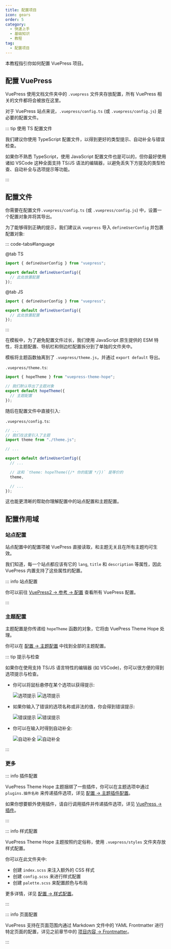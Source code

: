 ```yaml
---
title: 配置项目
icon: gears
order: 5
category:
  - 快速上手
  - 基础知识
  - 教程
tag:
  - 配置项目
---
```


本教程指引你如何配置 VuePress 项目。

<!-- more -->

## 配置 VuePress

VuePress 使用文档文件夹中的 `.vuepress` 文件夹存放配置，所有 VuePress 相关的文件都将会被放在这里。

对于 VuePress 站点来说，`.vuepress/config.ts` (或 `.vuepress/config.js`) 是必要的配置文件。

::: tip 使用 TS 配置文件

我们建议你使用 TypeScript 配置文件，以得到更好的类型提示、自动补全与错误检查。

如果你不熟悉 TypeScript，使用 JavaScript 配置文件也是可以的，但你最好使用诸如 VSCode 这种全面支持 TS/JS 语法的编辑器，以避免丢失下方提及的类型检查、自动补全与选项提示等功能。

:::

## 配置文件

你需要在配置文件`.vuepress/config.ts` (或 `.vuepress/config.js`) 中，设置一个配置对象并将其导出。

为了能够得到正确的提示，我们建议从 `vuepress` 导入 `defineUserConfig` 并包裹配置对象:

::: code-tabs#language

@tab TS

```ts title=".vuepress/config.ts"
import { defineUserConfig } from "vuepress";

export default defineUserConfig({
  // 此处放置配置
});
```

@tab JS

```js title=".vuepress/config.js"
import { defineUserConfig } from "vuepress";

export default defineUserConfig({
  // 此处放置配置
});
```

:::

在模板中，为了避免配置文件过长，我们使用 JavaScript 原生提供的 ESM 特性，将主题配置、导航栏和侧边栏配置拆分到了单独的文件夹中。

模板将主题函数抽离到了 `.vuepress/theme.js`，并通过 `export default` 导出。

`.vuepress/theme.ts`:

```ts
import { hopeTheme } from "vuepress-theme-hope";

// 我们默认导出了主题对象
export default hopeTheme({
  // 主题配置
});
```

随后在配置文件中直接引入:

`.vuepress/config.ts`:

```ts
// ...
// 我们在这里引入了主题
import theme from "./theme.js";

// ...

export default defineUserConfig({
  // ...

  // 这和 `theme: hopeTheme({/* 你的配置 */})` 是等价的
  theme,

  // ...
});
```

这也能更清晰的帮助你理解配置中的站点配置和主题配置。

## 配置作用域

### 站点配置

站点配置中的配置项被 VuePress 直接读取，和主题无关且在所有主题均可生效。

我们知道，每一个站点都应该有它的 `lang`, `title` 和 `description` 等属性，因此 VuePress 内置支持了这些属性的配置。

::: info 站点配置

你可以前往 [VuePress2 → 参考 → 配置](https://vuejs.press/zh/reference/config.html) 查看所有 VuePress 配置。

:::

### 主题配置

主题配置是你传递给 `hopeTheme` 函数的对象，它将由 VuePress Theme Hope 处理。

你可以在 [配置 → 主题配置](../config/README.md) 中找到全部的主题配置。

::: tip 提示与检查

如果你在使用支持 TS/JS 语言特性的编辑器 (如 VSCode)，你可以很方便的得到选项提示与检查。

- 你可以将鼠标悬停在某个选项以获得提示:

  ![选项提示](./assets/vscode-hint-light.png#light)
  ![选项提示](./assets/vscode-hint-dark.png#dark)

- 如果你输入了错误的选项名称或非法的值，你会得到错误提示:

  ![错误提示](./assets/vscode-error-light.png#light)
  ![错误提示](./assets/vscode-error-dark.png#dark)

- 你可以在输入时得到自动补全:

  ![自动补全](./assets/vscode-autocomplete-light.png#light)
  ![自动补全](./assets/vscode-autocomplete-dark.png#dark)

:::

### 更多

::: info 插件配置

VuePress Theme Hope 主题捆绑了一些插件，你可以在主题选项中通过 `plugins.插件名称` 来传递插件选项，详见 [配置 → 主题插件配置](../config/plugins/README.md)。

如果你想要额外使用插件，请自行调用插件并传递插件选项，详见 [VuePress → 插件](../../cookbook/vuepress/plugin.md)。

:::

::: info 样式配置

VuePress Theme Hope 主题按照约定俗称，使用 `.vuepress/styles` 文件夹存放样式配置。

你可以在此文件夹中:

- 创建 `index.scss` 来注入额外的 CSS 样式
- 创建 `config.scss` 来进行样式配置
- 创建 `palette.scss` 来配置颜色与布局

更多详情，详见 [配置 → 样式配置](../config/style.md)。

:::

::: info 页面配置

VuePress 支持在页面范围内通过 Markdown 文件中的 YAML Frontmatter 进行特定页面的配置，详见之前章节中的 [项目内容 → Frontmatter](./content.md#frontmatter)。

:::
